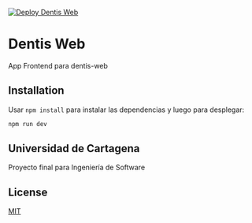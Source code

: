 [![Deploy Dentis Web](https://github.com/katy-paola/dentis-web/actions/workflows/deploy.yml/badge.svg)](https://github.com/katy-paola/dentis-web/actions/workflows/deploy.yml)

# Dentis Web

App Frontend para dentis-web

## Installation

Usar `npm install` para instalar las dependencias y luego para desplegar:

```bash
npm run dev
```

## Universidad de Cartagena

Proyecto final para Ingeniería de Software

## License

[MIT](https://choosealicense.com/licenses/mit/)
